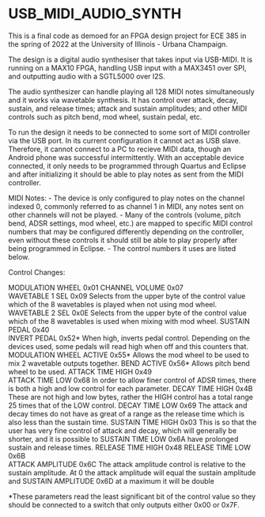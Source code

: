 ﻿# USB_MIDI_AUDIO_SYNTH

This is a final code as demoed for an FPGA design project for ECE 385 in the spring of 2022 at the University of Illinois - Urbana Champaign.

The design is a digital audio synthesiser that takes input via USB-MIDI. It is running on a MAX10 FPGA, handling USB input with a MAX3451 over SPI, and outputting audio with a SGTL5000 over I2S.

The audio synthesizer can handle playing all 128 MIDI notes simultaneously and it works via wavetable synthesis. It has control over attack, decay, sustain, and release times; attack and sustain amplitudes; and other MIDI controls such as pitch bend, mod wheel, sustain pedal, etc.

To run the design it needs to be connected to some sort of MIDI controller via the USB port. In its current configuration it cannot act as USB slave. Therefore, it cannot connect to a PC to recieve MIDI data, though an Android phone was successful intermittently. With an acceptable device connected, it only needs to be programmed through Quartus and Eclipse and after initializing it should be able to play notes as sent from the MIDI controller.

MIDI Notes:
	- The device is only configured to play notes on the channel indexed 0, commonly referred to as channel 1 in MIDI, any notes sent on other channels will not be played.
	- Many of the controls (volume, pitch bend, ADSR settings, mod wheel, etc.) are mapped to specific MIDI control numbers that may be configured differently depending on the controller, even without these controls it should still be able to play properly after being programmed in Eclipse.
	- The control numbers it uses are listed below.

Control Changes:

MODULATION WHEEL		0x01
CHANNEL VOLUME		0x07	
WAVETABLE 1 SEL		0x09	Selects from the upper byte of the control value which of the 8 wavetables is played when not using mod wheel.
WAVETABLE 2 SEL		0x0E	Selects from the upper byte of the control value which of the 8 wavetables is used when mixing with mod wheel.
SUSTAIN PEDAL		0x40	
INVERT PEDAL		0x52*	When high, inverts pedal control. Depending on the devices used, some pedals will read high when off and this counters that. 
MODULATION WHEEL ACTIVE	0x55*	Allows the mod wheel to be used to mix 2 wavetable outputs together.
BEND ACTIVE			0x56*	Allows pitch bend wheel to be used.
ATTACK TIME HIGH		0x49	
ATTACK TIME LOW		0x68	In order to allow finer control of ADSR times, there is both a high and low control for each parameter.
DECAY TIME HIGH		0x4B	These are not high and low bytes, rather the HIGH control has a total range 25 times that of the LOW control.
DECAY TIME LOW		0x69	The attack and decay times do not have as great of a range as the release time which is also less than the sustain time.
SUSTAIN TIME HIGH		0x03	This is so that the user has very fine control of attack and decay, which will generally be shorter, and it is possible to
SUSTAIN TIME LOW		0x6A	have prolonged sustain and release times.
RELEASE TIME HIGH		0x48
RELEASE TIME LOW		0x6B	
ATTACK AMPLITUDE		0x6C	The attack amplitude control is relative to the sustain amplitude. At 0 the attack amplitude will equal the sustain amplitude and
SUSTAIN AMPLITUDE		0x6D	at a maximum it will be double

*These parameters read the least significant bit of the control value so they should be connected to a switch that only outputs either 0x00 or 0x7F.